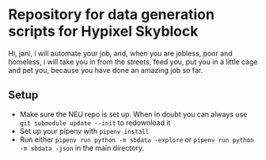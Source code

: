 # Repository for data generation scripts for Hypixel Skyblock


Hi, jani, i will automate your job, and, when you are jobless, poor and homeless, i will take you in from the streets, feed you, put you in a little cage and pet you, because you have done an amazing job so far.


## Setup

 - Make sure the NEU repo is set up. When in doubt you can always use `git submodule update --init` to redownload it
 - Set up your pipenv with `pipenv install`
 - Run either `pipenv run python -m sbdata -explore` or `pipenv run python -m sbdata -json` in the main directory.
